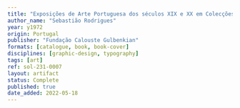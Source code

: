 ```yaml
---
title: "Exposições de Arte Portuguesa dos séculos XIX e XX em Colecções Particulares II"
author_name: "Sebastião Rodrigues"
year: y1972
origin: Portugal
publisher: "Fundação Calouste Gulbenkian"
formats: [catalogue, book, book-cover]
disciplines: [graphic-design, typography]
tags: [art]
ref: sol-231-0007
layout: artifact
status: Complete
published: true
date_added: 2022-05-18
---
```

